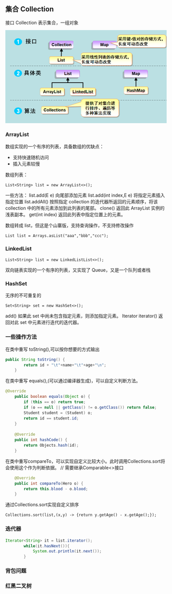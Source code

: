## 集合 Collection

接口 Collection 表示集合，一组对象

![img](../img/java-coll.png)

### ArrayList

数组实现的一个有序的列表，具备数组的优缺点：

- 支持快速随机访问
- 插入元素较慢

数组列表：

    List<String> list = new ArrayList<>();

一些方法：
list.add(E e) 向尾部添加元素
list.add(int index,E e) 将指定元素插入指定位置
list.addAll() 按照指定 collection 的迭代器所返回的元素顺序，将该 collection 中的所有元素添加到此列表的尾部。
clone() 返回此 ArrayList 实例的浅表副本。
get(int index) 返回此列表中指定位置上的元素。

数组转成 list，但这是个山寨版，支持查询操作，不支持修改操作

    List list = Arrays.asList("aaa","bbb","ccc");

### LinkedList

    List<String> list = new LinkedListList<>();

双向链表实现的一个有序的列表，又实现了 Queue，又是一个队列或者栈

### HashSet

无序的不可重复的

    Set<String> set = new HashSet<>();

add() 如果此 set 中尚未包含指定元素，则添加指定元素。
Iterator<E> iterator() 返回对此 set 中元素进行迭代的迭代器。

### 一些操作方法

在类中重写 toString(),可以按你想要的方式输出

```java
public String toString() {
        return id + "\t"+name+"\t"+age+"\n";
    }
```

在类中重写 equals(),(可以通过编译器生成)，可以自定义判断方法。

```java
@Override
    public boolean equals(Object o) {
        if (this == o) return true;
        if (o == null || getClass() != o.getClass()) return false;
        Student student = (Student) o;
        return id == student.id;
    }

    @Override
    public int hashCode() {
        return Objects.hash(id);
    }
```
在类中重写compareTo，可以实现自定义比较大小。此时调用Collections.sort将会使用这个作为判断依据。
// 需要继承Comparable<>接口

```java
    @Override
    public int compareTo(Hero o) {
        return this.blood - o.blood;
    }
```

通过Collections.sort实现自定义排序

    Collections.sort(list,(x,y) -> {return y.getAge() - x.getAge();});

### 迭代器

```java
Iterator<String> it = list.iterator();
        while(it.hasNext()){
            System.out.println(it.next());
        }
```


### 背包问题

### 红黑二叉树
